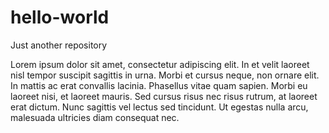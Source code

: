 # hello-world
Just another repository

Lorem ipsum dolor sit amet, consectetur adipiscing elit. In et velit laoreet nisl tempor suscipit sagittis in urna. Morbi et cursus neque, non ornare elit. In mattis ac erat convallis lacinia. Phasellus vitae quam sapien. Morbi eu laoreet nisi, et laoreet mauris. Sed cursus risus nec risus rutrum, at laoreet erat dictum. Nunc sagittis vel lectus sed tincidunt. Ut egestas nulla arcu, malesuada ultricies diam consequat nec.
